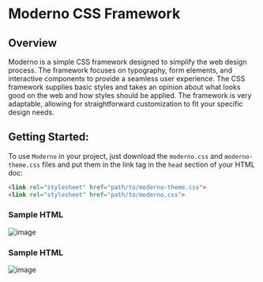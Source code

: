 # Moderno CSS Framework

## Overview

Moderno is a simple CSS framework designed to simplify the web design process. The framework focuses on typography, form elements, and interactive components to provide a seamless user experience. The CSS framework supplies basic styles and takes an opinion about what looks good on the web and how styles should be applied. The framework is very adaptable, allowing for straightforward customization to fit your specific design needs.

## Getting Started:

To use `Moderno` in your project, just download the `moderno.css` and `moderno-theme.css` files and put them in the link tag in the `head` section of your HTML doc:
``` html
<link rel="stylesheet" href="path/to/moderno-theme.css">
<link rel="stylesheet" href="path/to/moderno.css">
```
### Sample HTML
![image](https://github.com/ParulK-bhardwaj/moderno-css-framework/assets/111934039/a93ae88c-8a68-4bb0-88ef-d25868dbb038)

### Sample HTML
![image](https://github.com/ParulK-bhardwaj/moderno-css-framework/assets/111934039/91d2fbcc-9b7c-4f20-ac7a-fa188285b124)